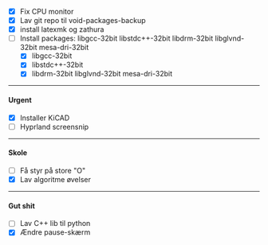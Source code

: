  - [x] Fix CPU monitor
 - [x] Lav git repo til void-packages-backup
 - [x] install latexmk og zathura
 - [ ] Install packages: libgcc-32bit libstdc++-32bit libdrm-32bit libglvnd-32bit mesa-dri-32bit 
	 - [x] libgcc-32bit
	 - [x] libstdc++-32bit
	 - [x] libdrm-32bit libglvnd-32bit mesa-dri-32bit

---
#### Urgent
- [x] Installer KiCAD
- [ ] Hyprland screensnip

---
#### Skole
- [ ] Få styr på store "O"
- [x] Lav algoritme øvelser

---
#### Gut shit
- [ ] Lav C++ lib til python
- [x] Ændre pause-skærm